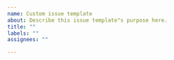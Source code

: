 ```yaml
---
name: Custom issue template
about: Describe this issue template"s purpose here.
title: ""
labels: ""
assignees: ""

---
```



